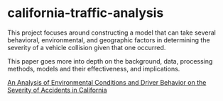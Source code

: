 # california-traffic-analysis
This project focuses around constructing a model that can take several behavioral, environmental, and geographic factors in determining the severity of a vehicle collision given that one occurred.

This paper goes more into depth on the background, data, processing methods, models and their effectiveness, and implications.

[An Analysis of Environmental Conditions and Driver Behavior on the Severity of Accidents in California](https://www.soa.org/49d602/globalassets/assets/files/static-pages/research/arch/2022/severity-accidents-california.pdf)
